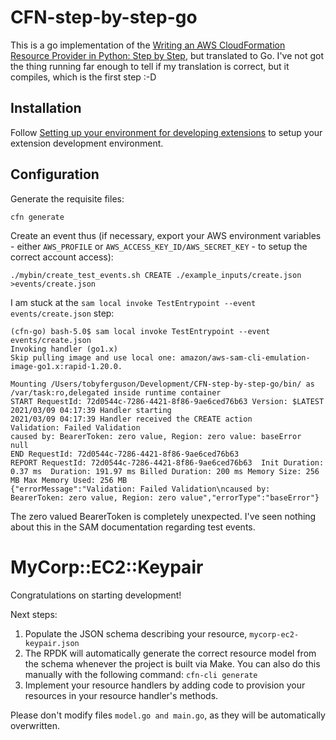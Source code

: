 # CFN-step-by-step-go
This is a go implementation of the [Writing an AWS CloudFormation Resource Provider in Python: Step by Step](https://www.cloudar.be/awsblog/writing-an-aws-cloudformation-resource-provider-in-python-step-by-step/), but translated to Go. I've not got the thing running far enough to tell if my translation is correct, but it compiles, which is the first step :-D

## Installation
Follow [Setting up your environment for developing extensions](https://docs.aws.amazon.com/cloudformation-cli/latest/userguide/what-is-cloudformation-cli.html#resource-type-setup) to setup your extension development environment.


## Configuration
Generate the requisite files:
```
cfn generate
```

Create an event thus (if necessary, export your AWS environment variables - either `AWS_PROFILE` or `AWS_ACCESS_KEY_ID/AWS_SECRET_KEY` - to setup the correct account access):

```
./mybin/create_test_events.sh CREATE ./example_inputs/create.json >events/create.json
```
I am stuck at the `sam local invoke TestEntrypoint --event events/create.json` step:

```
(cfn-go) bash-5.0$ sam local invoke TestEntrypoint --event events/create.json 
Invoking handler (go1.x)
Skip pulling image and use local one: amazon/aws-sam-cli-emulation-image-go1.x:rapid-1.20.0.

Mounting /Users/tobyferguson/Development/CFN-step-by-step-go/bin/ as /var/task:ro,delegated inside runtime container
START RequestId: 72d0544c-7286-4421-8f86-9ae6ced76b63 Version: $LATEST
2021/03/09 04:17:39 Handler starting
2021/03/09 04:17:39 Handler received the CREATE action
Validation: Failed Validation
caused by: BearerToken: zero value, Region: zero value: baseError
null
END RequestId: 72d0544c-7286-4421-8f86-9ae6ced76b63
REPORT RequestId: 72d0544c-7286-4421-8f86-9ae6ced76b63	Init Duration: 0.37 ms	Duration: 191.97 ms	Billed Duration: 200 ms	Memory Size: 256 MB	Max Memory Used: 256 MB	
{"errorMessage":"Validation: Failed Validation\ncaused by: BearerToken: zero value, Region: zero value","errorType":"baseError"}
```

The zero valued BearerToken is completely unexpected. I've seen nothing about this in the SAM documentation regarding test events. 

# MyCorp::EC2::Keypair

Congratulations on starting development!

Next steps:

1. Populate the JSON schema describing your resource, `mycorp-ec2-keypair.json`
2. The RPDK will automatically generate the correct resource model from the
   schema whenever the project is built via Make.
   You can also do this manually with the following command: `cfn-cli generate`
3. Implement your resource handlers by adding code to provision your resources in your resource handler's methods.

Please don't modify files `model.go and main.go`, as they will be automatically overwritten.
